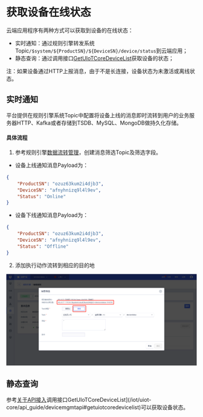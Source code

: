 # 获取设备在线状态

云端应用程序有两种方式可以获取到设备的在线状态：

- 实时通知：通过规则引擎转发系统Topic`/$system/${ProductSN}/${DeviceSN}/device/status`到云端应用；
- 静态查询：通过调用接口[GetUIoTCoreDeviceList](/iot/uiot-core/api_guide/devicemgmtapi#getuiotcoredevicelist)获取设备的状态；

注：如果设备通过HTTP上报消息，由于不是长连接，设备状态为未激活或离线状态。

## 实时通知

平台提供在规则引擎系统Topic中配置将设备上线的消息即时流转到用户的业务服务器HTTP、Kafka或者存储到TSDB、MySQL、MongoDB做持久化存储。

#### 具体流程

1. 参考规则引擎[数据流转管理](/iot/uiot-core/console_guide/ruleengine/data_forwarding)，创建消息筛选Topic及筛选字段。

- 设备上线通知消息Payload为：

```json
{
	"ProductSN": "ozuz63kum2i4djb3",
	"DeviceSN": "afnyhnizq9l4l9ev",
	"Status": "Online"
}
```

- 设备下线通知消息Payload为：

```json
{
	"ProductSN": "ozuz63kum2i4djb3",
	"DeviceSN": "afnyhnizq9l4l9ev",
	"Status": "Offline"
}
```

2. 添加执行动作流转到相应的目的地


![转发设备状态](/images/转发设备状态.png)


## 静态查询

参考[关于API接入](/iot/uiot-core/api_guide/api_guidehelp)调用接口GetUIoTCoreDeviceList](/iot/uiot-core/api_guide/devicemgmtapi#getuiotcoredevicelist)可以获取设备状态。



